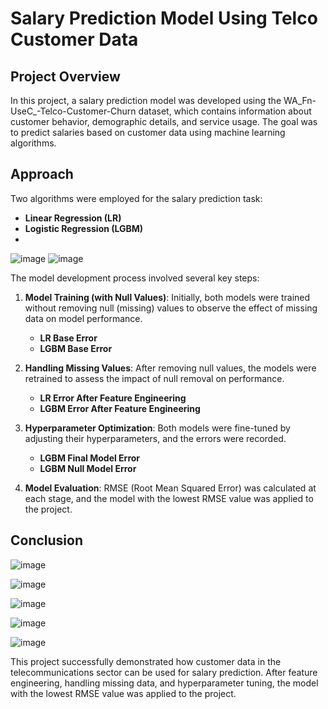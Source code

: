 # Salary Prediction Model Using Telco Customer Data

## Project Overview

In this project, a salary prediction model was developed using the WA_Fn-UseC_-Telco-Customer-Churn dataset, which contains information about customer behavior, demographic details, and service usage. The goal was to predict salaries based on customer data using machine learning algorithms.

## Approach

Two algorithms were employed for the salary prediction task:
- **Linear Regression (LR)**
- **Logistic Regression (LGBM)**
- 
![image](https://github.com/user-attachments/assets/71560d37-f901-4cd0-98fa-c968d84c9de4)
![image](https://github.com/user-attachments/assets/70e73f07-c0b2-4a9a-a9e8-c884534d254d)

The model development process involved several key steps:

1. **Model Training (with Null Values)**: Initially, both models were trained without removing null (missing) values to observe the effect of missing data on model performance.
   - **LR Base Error**
   - **LGBM Base Error**

2. **Handling Missing Values**: After removing null values, the models were retrained to assess the impact of null removal on performance.
   - **LR Error After Feature Engineering**
   - **LGBM Error After Feature Engineering**

3. **Hyperparameter Optimization**: Both models were fine-tuned by adjusting their hyperparameters, and the errors were recorded.
   - **LGBM Final Model Error**
   - **LGBM Null Model Error**

4. **Model Evaluation**: RMSE (Root Mean Squared Error) was calculated at each stage, and the model with the lowest RMSE value was applied to the project.

## Conclusion

![image](https://github.com/user-attachments/assets/96e2ee5c-e5cd-4b26-8d5f-a00bab42f932)

![image](https://github.com/user-attachments/assets/384a95f6-caa9-46e7-b1f2-69b77e7901e9)

![image](https://github.com/user-attachments/assets/c72435db-2c33-4cc5-989d-fd1652da285d)

![image](https://github.com/user-attachments/assets/18b0ff04-e0a5-4054-8306-15df6c1a8ea5)

![image](https://github.com/user-attachments/assets/bf50bf65-b820-41af-9214-2a2da8dadb2c)

This project successfully demonstrated how customer data in the telecommunications sector can be used for salary prediction. After feature engineering, handling missing data, and hyperparameter tuning, the model with the lowest RMSE value was applied to the project.





